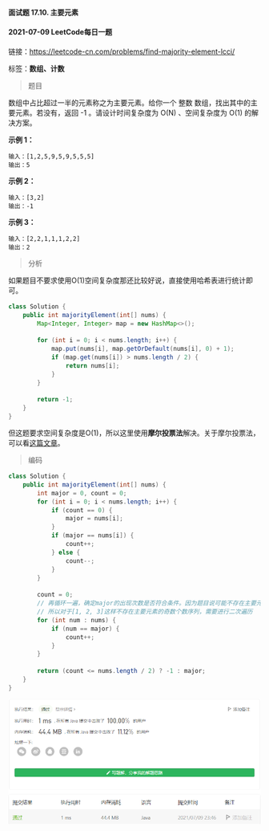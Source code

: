 #### 面试题 17.10. 主要元素

#### 2021-07-09 LeetCode每日一题

链接：https://leetcode-cn.com/problems/find-majority-element-lcci/

标签：**数组、计数**

> 题目

数组中占比超过一半的元素称之为主要元素。给你一个 整数 数组，找出其中的主要元素。若没有，返回 -1 。请设计时间复杂度为 O(N) 、空间复杂度为 O(1) 的解决方案。

**示例 1：**

```
输入：[1,2,5,9,5,9,5,5,5]
输出：5
```

**示例 2：**

```
输入：[3,2]
输出：-1
```

**示例 3：**

```
输入：[2,2,1,1,1,2,2]
输出：2
```

> 分析

如果题目不要求使用O(1)空间复杂度那还比较好说，直接使用哈希表进行统计即可。

```java
class Solution {
    public int majorityElement(int[] nums) {
        Map<Integer, Integer> map = new HashMap<>();

        for (int i = 0; i < nums.length; i++) {
            map.put(nums[i], map.getOrDefault(nums[i], 0) + 1);
            if (map.get(nums[i]) > nums.length / 2) {
                return nums[i];
            }
        }

        return -1;
    }
}
```

但这题要求空间复杂度是O(1)，所以这里使用**摩尔投票法**解决。关于摩尔投票法，可以看[这篇文章](https://github.com/stronglxp/learnNote/blob/main/leetcode/%E8%A7%A3%E9%A2%98%E6%96%B9%E6%B3%95%E6%80%BB%E7%BB%93/%E4%BD%BF%E7%94%A8%E6%91%A9%E5%B0%94%E6%8A%95%E7%A5%A8%E6%B3%95%E8%A7%A3%E5%86%B3%E6%B1%82%E5%A4%9A%E6%95%B0%E9%97%AE%E9%A2%98.md)。

> 编码

```java
class Solution {
    public int majorityElement(int[] nums) {
        int major = 0, count = 0;
        for (int i = 0; i < nums.length; i++) {
            if (count == 0) {
                major = nums[i];
            }
            if (major == nums[i]) {
                count++;
            } else {
                count--;
            }
        }

        count = 0;
        // 再循环一遍，确定major的出现次数是否符合条件。因为题目说可能不存在主要元素
        // 所以对于[1, 2, 3]这样不存在主要元素的奇数个数序列，需要进行二次遍历
        for (int num : nums) {
            if (num == major) {
                count++;
            }
        }

        return (count <= nums.length / 2) ? -1 : major;
    }
}
```

![image-20210709235242669](面试题17.10.主要元素.assets/image-20210709235242669.png)